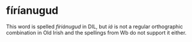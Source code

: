 # fíríanugud
This word is spelled *fíriánugud* in DIL, but *iá* is not a regular orthographic combination in Old Irish and the spellings from Wb do not support it either.
